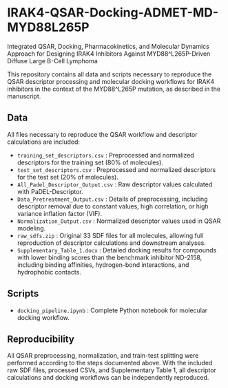 # IRAK4-QSAR-Docking-ADMET-MD-MYD88L265P
Integrated QSAR, Docking, Pharmacokinetics, and Molecular Dynamics Approach for Designing IRAK4 Inhibitors Against MYD88^L265P-Driven Diffuse Large B-Cell Lymphoma

This repository contains all data and scripts necessary to reproduce the QSAR descriptor processing and molecular docking workflows for IRAK4 inhibitors in the context of the MYD88^L265P mutation, as described in the manuscript.

## Data

All files necessary to reproduce the QSAR workflow and descriptor calculations are included:

- `training_set_descriptors.csv` : Preprocessed and normalized descriptors for the training set (80% of molecules).  
- `test_set_descriptors.csv` : Preprocessed and normalized descriptors for the test set (20% of molecules).  
- `All_Padel_Descriptor_Output.csv` : Raw descriptor values calculated with PaDEL-Descriptor.  
- `Data_Pretreatment_Output.csv` : Details of preprocessing, including descriptor removal due to constant values, high correlation, or high variance inflation factor (VIF).  
- `Normalization_Output.csv` : Normalized descriptor values used in QSAR modeling.  
- `raw_sdfs.zip` : Original 33 SDF files for all molecules, allowing full reproduction of descriptor calculations and downstream analyses.  
- `Supplementary_Table_1.docx` : Detailed docking results for compounds with lower binding scores than the benchmark inhibitor ND-2158, including binding affinities, hydrogen-bond interactions, and hydrophobic contacts.

## Scripts

- `docking_pipeline.ipynb` : Complete Python notebook for molecular docking workflow.

## Reproducibility

All QSAR preprocessing, normalization, and train-test splitting were performed according to the steps documented above. With the included raw SDF files, processed CSVs, and Supplementary Table 1, all descriptor calculations and docking workflows can be independently reproduced.
